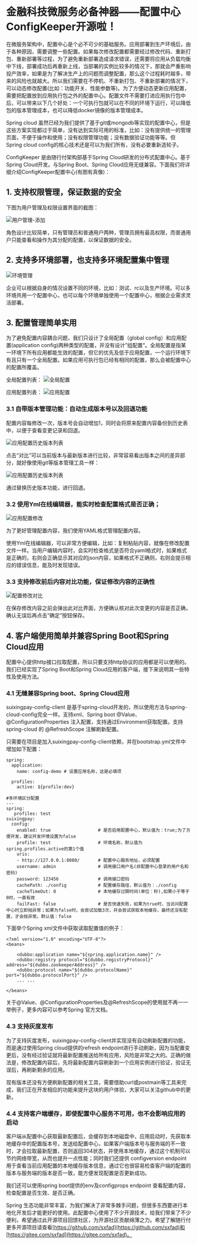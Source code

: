 # 金融科技微服务必备神器——配置中心ConfigKeeper开源啦！

在微服务架构中，配置中心是个必不可少的基础服务。应用部署到生产环境后，由于各种原因，需要调整一些配置。如果每次修改配置都需要经过修改代码、重新打包、重新部署等过程，为了避免重新部署造成请求错误，还需要将应用从负载均衡中下线，部署成功后再重新上线，当部署的实例比较多的情况下，那就会严重影响投产效率，如果是为了解决生产上的问题而调整配置，那么这个过程耗时越多，带来的风险也就越大。所以我们需要在不停机、不重新打包、不重新部署的情况下，可以动态修改配置(比如：功能开关、性能参数等)。为了方便动态更新应用配置，需要把配置放到应用执行包之外的配置中心。配置文件不需要打进应用执行包中后，可以带来以下几个好处：一个可执行包就可以在不同的环境下运行，可以降低包的版本管理成本，也可以降低docker镜像的版本管理成本。

Spring cloud 虽然已经为我们提供了基于git或mongodb等实现的配置中心，但是这些方案实现都过于简单，没有达到实际可用的标准，比如：没有提供统一的管理页面，不便于操作和使用；没有权限管理功能；没有数据验证功能等等。但Spring cloud config的核心技术还是可以为我们所有，没有必要重新造轮子。

ConfigKeeper 是由随行付架构部基于Spring Cloud研发的分布式配置中心。基于Spring Cloud开发。与Spring Boot、Spring Cloud应用无缝兼容。下面我们将详细介绍ConfigKeeper配置中心(有图有真像)：

## 1. 支持权限管理，保证数据的安全

下图为用户管理及权限设置界面的截图：

![用户管理-添加](doc/UserManage-add.png)

角色设计比较简单，只有管理员和普通用户两种，管理员拥有最高权限，而普通用户只能查看和操作为其分配的配置，以保证数据的安全。

## 2. 支持多环境部署，也支持多环境配置集中管理

![环境管理](doc/envManage.png)

企业可以根据自身的情况设置不同的环境，比如：测试、rc以及生产环境。可以多环境共用一个配置中心，也可以每个环境单独使用一个配置中心，根据企业需求灵活部署。

## 3. 配置管理简单实用

为了避免配置内容耦合问题，我们只设计了全局配置（global config）和应用配置(application config)两种类型的配置，并没有设计”组配置“。全局配置是指某一环境下所有应用都能生效的配置，但它的优先及低于应用配置，一个运行环境下有且只有一个全局配置。如果应用可执行包已经有相同的配置，那么会被配置中心的配置所覆盖。

全局配置列表：
![全局配置](doc/globalConfig.png)

应用配置列表：
![应用配置](doc/applicationConfig.png)

### 3.1 自带版本管理功能：自动生成版本号以及回退功能

配置内容每修改一次，版本号会自动增加1，同时会将原来配置内容备份到历史表中，以便于查看变更记录和回退。

![应用配置历史版本列表](doc/applicationConfig-history.png)

点击“对比”可以当前版本与最新版本进行比较，非常容易看出版本之间的差异部分，就好像使用git等版本管理工具一样：

![应用配置历史版本列表](doc/applicationConfig-history-diff.png)

通过替换历史版本功能，进行回退。

### 3.2 使用Yml在线编辑器，能实时检查配置格式是否正确；

![应用配置修改](doc/applicationConfig-add.png)

为了更好管理配置内容，我们使用YAML格式管理配置内容。

使用Yml在线编辑器，可以非常方便编辑，比如：复制粘贴内容，就像在修改配置文件一样。当用户编辑内容时，会实时检查格式是否符合yaml格式时，如果格式是正确的，右则会正确显示其对应的json内容，如果格式不正确则，右则会提示相应的错误信息，能及时发现错误。

### 3.3 支持修改前后内容对比功能，保证修改内容的正确性

![配置修改对比](doc/diff.png)

在保存修改内容之前会弹出此对比界面，方便确认核对此次变更的内容是否正确，确认无误后再点击“确定”按钮保存。

## 4. 客户端使用简单并兼容Spring Boot和Spring Cloud应用

配置中心提供http接口拉取配置，所以只要支持http协议的应用都是可以使用的。我们已经实现了Spring Boot和Spring Cloud应用的客户端，接下来说明其一些特性及使用方法。

### 4.1 无缝兼容Spring boot、Spring Cloud应用

suixingpay-config-client 是基于spring-cloud开发的，所以使用方法与spring-cloud-config完全一样。支持xml、Spring boot @Value、@ConfigurationProperties 注入配置，支持通过Environment获取配置。支持 spring-cloud 的 @RefreshScope 注解刷新配置。

只需要在项目是加入suixingpay-config-client依赖，并在bootstrap.yml文件中增加如下配置：

    spring:
      application:
        name: config-demo # 设置应用名称，这是必填项
    
      profiles:
        active: ${profile:dev}

    #多环境区分配置
    ---
    spring:
       profiles: test
    suixingpay:
      config:
        enabled: true                  # 是否启用配置中心，默认值为：true;为了方便开发，建议开发环境设置为false
        profile: test                  # 环境名称，默认值为spring.profiles.active的第1个值
        uris:
        - http://127.0.0.1:8080/       # 配置中心服务地址，必须配置
        username: admin                # 调用接口用户名(非配置中心登录的用户名和密码)
        password: 123456               # 调用接口密码
        cachePath: ./config            # 配置缓存路径，默认值为：./config
        cacheTimeOut: 0                # 本地缓存过期时间(单位：秒),如果小于等于0时，一直有效
        failFast: false                # 是否快速失败，如果为true时，当访问配置中心时立即抛异常；如果为false时，会尝试加载3次，并会尝试获取本地缓存，最终还没有配置，才会抛异常。默认值：false
        
下面举个Spring xml文件中获取读取配置值的例子：

    <?xml version="1.0" encoding="UTF-8"?>
    <beans>
    
        <dubbo:application name="${spring.application.name}" />
        <dubbo:registry protocol="${dubbo.registryProtocol}" address="${dubbo.zookeeperAddress}" />
        <dubbo:protocol name="${dubbo.protocolName}" port="${dubbo.protocolPort}" />
        ... ...

    </beans>

关于@Value、@ConfigurationProperties及@RefreshScope的使用就不再一一举例子，更多内容可以参考Spring 官方文档。
### 4.3 支持灰度发布

为了支持灰度发布，suixingpay-config-client并实现没有自动刷新配置的功能，而是通过使用Spring cloud提供的refresh endpoint进行手动刷新，因为当配置变更后，没有经过验证就将最新配置推送给所有应用，风险是非常之大的。正确的做法是，修改配置内容后，先将最新配置内容刷新到一个应用实例进行验证，验证无误后，再刷新剩余的应用。

现有版本还没有方便刷新配置的相关工具，需要借助curl或postmain等工具来完成，我们正在开发相应的功能来提升这块的用户体验，大家可以关注github中的更新。

### 4.4 支持客户端缓存，即使配置中心服务不可用，也不会影响应用的启动

客户端从配置中心获取最新配置后，会缓存到本地磁盘中，应用启动时，先获取本地缓存中的配置版本号，发送给配置中心，如果客户端版本号与服务端的不一致时，才会拉取最新配置，否则返回304状态，并使用本地缓存，通过这个机制可以节约网络带宽，从而也提升一点性能；同时我们还提供 configversion endpoint 用于查看当前应用配置的本地缓存版本信息，通过它也很容易检查客户端的配置的版本与服务端的版本是否一致，能方便发现配置是否更新成功。

我们还可以使用spring boot提供的env及configprops endpoint 查看配置内容，检查配置是否生效、是否正确。

Spring 生态功能非常丰富，为我们解决了非常多棘手问题，但很多东西要进行本地化开发后才能更好的使用。此配置中心使用了不少开源技术，给我们带来了不少便利，希望通过此开源项目回馈社区，为开源社区贡献绵薄之力。希望了解随行付更多开源项目请查看[https://github.com/sxfad](https://github.com/sxfad)和[https://gitee.com/sxfad](https://gitee.com/sxfad)。


